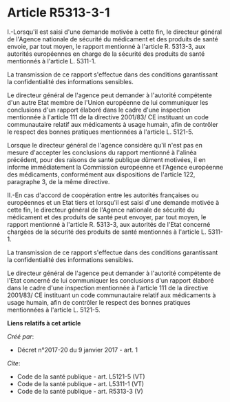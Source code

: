 # Article R5313-3-1

I.-Lorsqu'il est saisi d'une demande motivée à cette fin, le directeur général de l'Agence nationale de sécurité du
médicament et des produits de santé envoie, par tout moyen, le rapport mentionné à l'article R. 5313-3, aux autorités
européennes en charge de la sécurité des produits de santé mentionnés à l'article L. 5311-1. 

La transmission de ce rapport s'effectue dans des conditions garantissant la confidentialité des informations sensibles. 

Le directeur général de l'agence peut demander à l'autorité compétente d'un autre Etat membre de l'Union européenne de lui
communiquer les conclusions d'un rapport élaboré dans le cadre d'une inspection mentionnée à l'article 111 de la directive
2001/83/ CE instituant un code communautaire relatif aux médicaments à usage humain, afin de contrôler le respect des bonnes
pratiques mentionnées à l'article L. 5121-5. 

Lorsque le directeur général de l'agence considère qu'il n'est pas en mesure d'accepter les conclusions du rapport mentionné
à l'alinéa précédent, pour des raisons de santé publique dûment motivées, il en informe immédiatement la Commission
européenne et l'Agence européenne des médicaments, conformément aux dispositions de l'article 122, paragraphe 3, de la même
directive. 

II.-En cas d'accord de coopération entre les autorités françaises ou européennes et un Etat tiers et lorsqu'il est saisi
d'une demande motivée à cette fin, le directeur général de l'Agence nationale de sécurité du médicament et des produits de
santé peut envoyer, par tout moyen, le rapport mentionné à l'article R. 5313-3, aux autorités de l'Etat concerné chargées de
la sécurité des produits de santé mentionnés à l'article L. 5311-1. 

La transmission de ce rapport s'effectue dans des conditions garantissant la confidentialité des informations sensibles. 

Le directeur général de l'agence peut demander à l'autorité compétente de l'Etat concerné de lui communiquer les conclusions
d'un rapport élaboré dans le cadre d'une inspection mentionnée à l'article 111 de la directive 2001/83/ CE instituant un code
communautaire relatif aux médicaments à usage humain, afin de contrôler le respect des bonnes pratiques mentionnées à
l'article L. 5121-5.

**Liens relatifs à cet article**

_Créé par_:

  - Décret n°2017-20 du 9 janvier 2017 - art. 1

_Cite_:

  - Code de la santé publique - art. L5121-5 (VT)
  - Code de la santé publique - art. L5311-1 (VT)
  - Code de la santé publique - art. R5313-3 (V)
